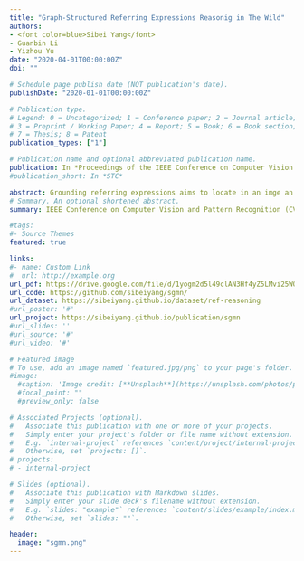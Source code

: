 ```yaml
---
title: "Graph-Structured Referring Expressions Reasonig in The Wild"
authors:
- <font color=blue>Sibei Yang</font>
- Guanbin Li
- Yizhou Yu
date: "2020-04-01T00:00:00Z"
doi: ""

# Schedule page publish date (NOT publication's date).
publishDate: "2020-01-01T00:00:00Z"

# Publication type.
# Legend: 0 = Uncategorized; 1 = Conference paper; 2 = Journal article;
# 3 = Preprint / Working Paper; 4 = Report; 5 = Book; 6 = Book section;
# 7 = Thesis; 8 = Patent
publication_types: ["1"]

# Publication name and optional abbreviated publication name.
publication: In *Proceedings of the IEEE Conference on Computer Vision and Pattern Recognition (CVPR), 2020, Oral*
#publication_short: In *STC*

abstract: Grounding referring expressions aims to locate in an imge an object referred to by a natural language expression. The linguistic structure of a referring expression provides a layout of reasoning over the visual contents, and it is of- ten crucial to align and jointly understand the image and the referring expression. In this paper, we propose a scene graph guided modular network (SGMN), which performs reasoning over a semantic graph and a scene graph with neural modules under the guidance of the linguistic struc- ture of the expression. In particular, we model the image as a structured semantic graph, and parse the expression into a language scene graph. The language scene graph not only decodes the linguistic structure of the expression, but also has a consistent representation with the image se- mantic graph. In addition to exploring structured solutions to grounding referring expressions, we also propose Ref- Reasoning, a large-scale real-world dataset for structured referring expression reasoning. We automatically generate referring expressions over the scene graphs of images us- ing diverse expression templates and functional programs. This dataset is equipped with real-world visual contents as well as semantically rich expressions with different reason- ing layouts. Experimental results show that our SGMN1 not only significantly outperforms existing state-of-the-art algorithms on the new Ref-Reasoning dataset, but also surpasses state-of-the-art structured methods on commonly used benchmark datasets. It can also provide interpretable visual evidences of reasoning.
# Summary. An optional shortened abstract.
summary: IEEE Conference on Computer Vision and Pattern Recognition (CVPR), 2020, <font color=blue>Oral Presentation</font>

#tags:
#- Source Themes
featured: true

links:
#- name: Custom Link
#  url: http://example.org
url_pdf: https://drive.google.com/file/d/1yogm2d5l49clAN3Hf4yZ5LMvi25WON8h/view?usp=sharing
url_code: https://github.com/sibeiyang/sgmn/
url_dataset: https://sibeiyang.github.io/dataset/ref-reasoning
#url_poster: '#'
url_project: https://sibeiyang.github.io/publication/sgmn
#url_slides: ''
#url_source: '#'
#url_video: '#'

# Featured image
# To use, add an image named `featured.jpg/png` to your page's folder. 
#image:
  #caption: 'Image credit: [**Unsplash**](https://unsplash.com/photos/pLCdAaMFLTE)'
  #focal_point: ""
  #preview_only: false

# Associated Projects (optional).
#   Associate this publication with one or more of your projects.
#   Simply enter your project's folder or file name without extension.
#   E.g. `internal-project` references `content/project/internal-project/index.md`.
#   Otherwise, set `projects: []`.
# projects:
# - internal-project

# Slides (optional).
#   Associate this publication with Markdown slides.
#   Simply enter your slide deck's filename without extension.
#   E.g. `slides: "example"` references `content/slides/example/index.md`.
#   Otherwise, set `slides: ""`.

header:
  image: "sgmn.png"
---
```


